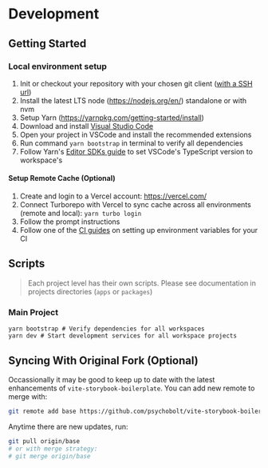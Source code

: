 # Development

## Getting Started

### Local environment setup

1. Init or checkout your repository with your chosen git client ([with a SSH url](https://git-scm.com/docs/git-clone#_git_urls))
2. Install the latest LTS node (https://nodejs.org/en/) standalone or with nvm
3. Setup Yarn (https://yarnpkg.com/getting-started/install)
4. Download and install [Visual Studio Code](https://code.visualstudio.com/)
5. Open your project in VSCode and install the recommended extensions
6. Run command `yarn bootstrap` in terminal to verify all dependencies
7. Follow Yarn's [Editor SDKs guide](https://yarnpkg.com/getting-started/editor-sdks#vscode) to set VSCode's TypeScript version to workspace's

#### Setup Remote Cache (Optional)

1. Create and login to a Vercel account: https://vercel.com/
2. Connect Turborepo with Vercel to sync cache across all environments (remote and local): ```yarn turbo login```
3. Follow the prompt instructions
4. Follow one of the [CI guides](https://turbo.build/repo/docs/ci) on setting up environment variables for your CI

## Scripts

> Each project level has their own scripts. Please see documentation in projects directories (`apps` or `packages`)

### Main Project

```
yarn bootstrap # Verify dependencies for all workspaces
yarn dev # Start development services for all workspace projects
```

## Syncing With Original Fork (Optional)

Occassionally it may be good to keep up to date with the latest enhancements of `vite-storybook-boilerplate`. You can add new remote to merge with: 

```sh
git remote add base https://github.com/psychobolt/vite-storybook-boilerplate.git
```

Anytime there are new updates, run:
```sh
git pull origin/base 
# or with merge strategy: 
# git merge origin/base
```